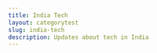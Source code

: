 ```yaml
---
title: India Tech
layout: categorytest
slug: india-tech
description: Updates about tech in India
---
```


